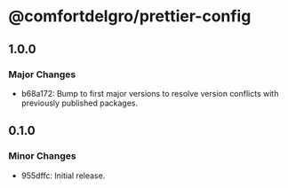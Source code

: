 # @comfortdelgro/prettier-config

## 1.0.0

### Major Changes

- b68a172: Bump to first major versions to resolve version conflicts with previously published packages.

## 0.1.0

### Minor Changes

- 955dffc: Initial release.
